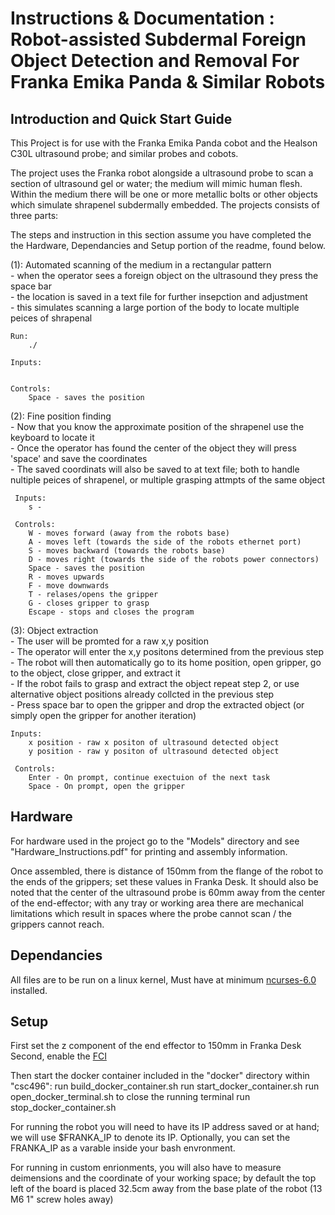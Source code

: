 # Instructions & Documentation : Robot-assisted Subdermal Foreign Object Detection and Removal For Franka Emika Panda & Similar Robots


## **Introduction and Quick Start Guide**
This Project is for use with the Franka Emika Panda cobot and the Healson C30L ultrasound probe; and similar probes and cobots.

The project uses the Franka robot alongside a ultrasound probe to scan a section of ultrasound gel or water; the medium will mimic human flesh. Within the medium there will be one or more metallic bolts or other objects which simulate shrapenel subdermally embedded. The projects consists of three parts:

The steps and instruction in this section assume you have completed the the Hardware, Dependancies and Setup portion of the readme, found below.

(1): Automated scanning of the medium in a rectangular pattern<br />
     - when the operator sees a foreign object on the ultrasound they press the space bar<br />
     - the location is saved in a text file for further insepction and adjustment<br />
     - this simulates scanning a large portion of the body to locate multiple peices of shrapenal<br />

    Run:
        ./

    Inputs:


    Controls:
        Space - saves the position

(2): Fine position finding <br />
     - Now that you know the approximate position of the shrapenel use the keyboard to locate it <br />
     - Once the operator has found the center of the object they will press 'space' and save the coordinates <br />
     - The saved coordinats will also be saved to at text file; both to handle nultiple peices of shrapenel, or multiple grasping attmpts of the same object <br />
     
     Inputs:
        s -

     Controls:
        W - moves forward (away from the robots base)
        A - moves left (towards the side of the robots ethernet port)
        S - moves backward (towards the robots base)
        D - moves right (towards the side of the robots power connectors)
        Space - saves the position
        R - moves upwards
        F - move downwards
        T - relases/opens the gripper
        G - closes gripper to grasp
        Escape - stops and closes the program

(3): Object extraction<br />
     - The user will be promted for a raw x,y position<br />
     - The operator will enter the x,y positons determined from the previous step<br />
     - The robot will then automatically go to its home position, open gripper, go to the object, close gripper, and extract it<br />
     - If the robot fails to grasp and extract the object repeat step 2, or use alternative object positions already collcted in the previous step<br />
     - Press space bar to open the gripper and drop the extracted object (or simply open the gripper for another iteration)<br />

    Inputs:
        x position - raw x positon of ultrasound detected object
        y position - raw y positon of ultrasound detected object

     Controls:
        Enter - On prompt, continue exectuion of the next task
        Space - On prompt, open the gripper



## **Hardware**
For hardware used in the project go to the "Models" directory and see "Hardware_Instructions.pdf" for printing and assembly information.

Once assembled, there is distance of 150mm from the flange of the robot to the ends of the grippers; set these values in Franka Desk.
It should also be noted that the center of the ultrasound probe is 60mm away from the center of the end-effector; 
with any tray or working area there are mechanical limitations which result in spaces where the probe cannot scan / the grippers cannot reach.

## **Dependancies**
All files are to be run on a linux kernel,
Must have at minimum [ncurses-6.0](https://lists.gnu.org/archive/html/info-gnu/2015-08/msg00002.html) installed.

## **Setup**
First set the z component of the end effector to 150mm in Franka Desk
Second, enable the [FCI](https://frankaemika.github.io/docs/getting_started.html)

Then start the docker container included in the "docker" directory within "csc496":
    run build_docker_container.sh
    run start_docker_container.sh
    run open_docker_terminal.sh
    to close the running terminal run stop_docker_container.sh

For running the robot you will need to have its IP address saved or at hand; we will use $FRANKA_IP to denote its IP.
Optionally, you can set the FRANKA_IP as a varable inside your bash envronment.

For running in custom enrionments, you will also have to measure deimensions and the coordinate of your working space;
by default the top left of the board is placed 32.5cm away from the base plate of the robot (13 M6 1" screw holes away)








